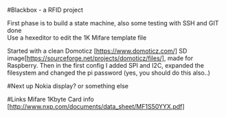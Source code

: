 #Blackbox - a RFID project

First phase is to build a state machine, 
also some testing with SSH and GIT done <br>
Use a hexeditor to edit the 1K Mifare template file

Started with a clean Domoticz [https://www.domoticz.com/] SD image[https://sourceforge.net/projects/domoticz/files/], made for Raspberry.
Then in the first config I added SPI and I2C, expanded the filesystem and changed the pi password (yes, you should do this also..)

#Next up
Nokia display? or something else

#Links
Mifare 1Kbyte Card info [http://www.nxp.com/documents/data_sheet/MF1S50YYX.pdf] 


